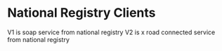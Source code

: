 <!-- gitbook-navigation: "National Registry" -->

# National Registry Clients

V1 is soap service from national registry
V2 is x road connected service from national registry
